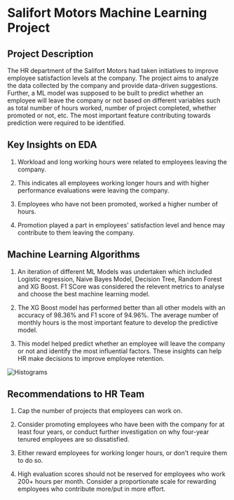 # Salifort Motors Machine Learning Project

## Project Description

The HR department of the Salifort Motors had taken initiatives to improve employee satisfaction levels at the company. The project aims to analyze the data collected by the company and provide data-driven suggestions. Further, a ML model was supposed to be built to predict whether an employee will leave the company or not based on different variables such as total number of hours worked, number of project completed, whether promoted or not, etc. The most important feature contributing towards prediction were required to be identified. 

## Key Insights on EDA

1. Workload and long working hours were related to employees leaving the company.
   
3. This indicates all employees working longer hours and with higher performance evaluations were leaving the company.
   
5. Employees who have not been promoted, worked a higher number of hours.
   
7. Promotion played a part in employees' satisfaction level and hence may contribute to them leaving the company.

## Machine Learning Algorithms

1. An iteration of different ML Models was undertaken which included Logistic regression, Naive Bayes Model, Decision Tree, Random Forest and XG Boost. F1 SCore was considered the relevent metrics to analyse and choose the best machine learning model.  

3. The XG Boost model has performed better than all other models with an accuracy of 98.36% and F1 score of 94.96%. 
The average number of monthly hours is the most important feature to develop the predictive model. 

4. This model helped predict whether an employee will leave the company or not and identify the most influential factors. These insights can help HR make decisions to improve employee retention.

![Histograms](https://github.com/user-attachments/assets/5b9c74a5-4b57-4108-bbbf-31a8cfe25f28)

## Recommendations to HR Team
     
1. Cap the number of projects that employees can work on.

2. Consider promoting employees who have been with the company for at least four years, or conduct further investigation on  why four-year tenured employees are so dissatisfied.

3. Either reward employees for working longer hours, or don't require them to do so.

4. High evaluation scores should not be reserved for employees who work 200+ hours per month. Consider a proportionate scale for rewarding employees who contribute more/put in more effort.


